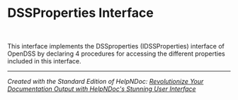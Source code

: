# DSSProperties Interface

&nbsp;

This interface implements the DSSproperties (IDSSProperties) interface of OpenDSS by declaring 4 procedures for accessing the different properties included in this interface.


***
_Created with the Standard Edition of HelpNDoc: [Revolutionize Your Documentation Output with HelpNDoc's Stunning User Interface](<https://www.helpndoc.com/feature-tour/stunning-user-interface/>)_
